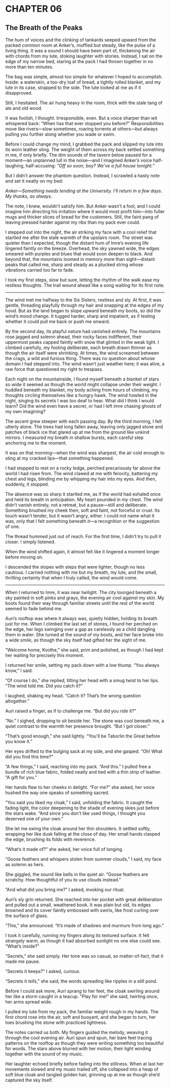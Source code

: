 # CHAPTER 06

## The Breath of the Peaks  

The hum of voices and the clinking of tankards seeped upward from the packed common room at Anker’s, muffled but steady, like the pulse of a living thing. It was a sound I should have been part of, thickening the air with chords from my lute, stoking laughter with stories.  Instead, I sat on the edge of my narrow bed, staring at the pack I had thrown together in no more than ten minutes. 

The bag was simple, almost too simple for whatever I hoped to accomplish. Inside: a waterskin, a too-dry loaf of bread, a tightly rolled blanket, and my lute in its case, strapped to the side. The lute looked at me as if it disapproved.  

Still, I hesitated. The air hung heavy in the room, thick with the stale tang of ale and old wood.  

It was foolish, I thought. Irresponsible, even. But a voice sharper than wit whispered back: “When has that ever stopped you before?” Responsibilities move like rivers—slow sometimes, roaring torrents at others—but always pulling you further along whether you wade or swim.  

Before I could change my mind, I grabbed the pack and slipped my lute into its worn leather sling. The weight of them across my back settled something in me, if only briefly. The dim sounds of the tavern below paused for a moment—an unplanned lull in the noise—and I imagined Anker’s voice half-laughing, half-accusing: *“Off so soon, boy? We’ve a full house tonight.”*  

But I didn’t answer the phantom question. Instead, I scrawled a hasty note and set it neatly on my bed:  

*Anker—Something needs tending at the University. I’ll return in a few days. My thanks, as always.*  

The note, I knew, wouldn’t satisfy him. But Anker wasn’t a fool, and I could imagine him directing his irritation where it would most profit him—into fuller mugs and thicker slices of bread for the customers. Still, the faint pang of leaving pressed harder against my ribs than my pack ever could.  

I stepped out into the night, the air striking my face with a cool relief that startled me after the stale warmth of the upstairs room. The street was quieter than I expected, though the distant hum of Imre’s evening life lingered faintly on the breeze. Overhead, the sky yawned wide, the edges smeared with purples and blues that would soon deepen to black. And beyond that, the mountains loomed in memory more than sight—distant peaks that called me, sharp and steady as a plucked string whose vibrations carried too far to fade.  

I took my first steps, slow but sure, letting the rhythm of the walk ease my restless thoughts. The trail wound ahead like a song waiting for its first note.  

***

The wind met me halfway to the Six Sisters, restless and sly. At first, it was gentle, threading playfully through my hair and snapping at the edges of my hood. But as the land began to slope upward beneath my boots, so did the wind’s mood change. It tugged harder, sharp and impatient, as if testing whether it could pull me back or push me onward.

By the second day, its playful nature had vanished entirely. The mountains rose jagged and solemn ahead, their rocky faces indifferent, their uppermost peaks capped faintly with snow that glinted in the weak light. I climbed carefully, my footing deliberate, each breath drawn thinner as though the air itself were shrinking. At times, the wind screamed between the crags, a wild and furious thing. There was no question about whose domain I had stepped into. The wind wasn’t just weather here; it was alive, a raw force that questioned my right to trespass.

Each night on the mountainside, I found myself beneath a blanket of stars so wide it seemed as though the world might collapse under their weight. I huddled beneath my blanket, my body aching from hours of climbing, my thoughts circling themselves like a hungry hawk. The wind howled in the night, singing its secrets I was too deaf to hear. What did I think I would learn? Did the wind even have a secret, or had I left Imre chasing ghosts of my own imagining?

The ascent grew steeper with each passing day. By the third morning, I felt utterly alone. The trees had long fallen away, leaving only jagged stone and patches of black ice that glared up at me from the ground like unkind mirrors. I measured my breath in shallow bursts, each careful step anchoring me to the moment.

It was on that morning—when the wind was sharpest, the air cold enough to sting at my cracked lips—that something happened.

I had stopped to rest on a rocky ledge, perched precariously far above the world I had risen from. The wind clawed at me with ferocity, battering my chest and legs, blinding me by whipping my hair into my eyes. And then, suddenly, it stopped.

The absence was so sharp it startled me, as if the world had exhaled once and held its breath in anticipation. My heart pounded in my chest. The wind didn’t vanish entirely, not a retreat, but a pause—still and deliberate. Something brushed my cheek then, soft and faint, not forceful or cruel. Its touch wasn’t tender, but it wasn’t angry, either. I could not name what it was, only that I felt something beneath it—a recognition or the suggestion of one.

The thread hummed just out of reach. For the first time, I didn’t try to pull it closer. I simply listened.

When the wind shifted again, it almost felt like it lingered a moment longer before moving on.  

I descended the slopes with steps that were lighter, though no less cautious. I carried nothing with me but my breath, my lute, and the small, thrilling certainty that when I truly called, the wind would come.  

***

When I returned to Imre, it was near twilight. The city lounged beneath a sky painted in soft pinks and grays, the evening air cool against my skin. My boots found their way through familiar streets until the rest of the world seemed to fade behind me.  

Auri’s rooftop was where it always was, quietly hidden, holding its breath just for me. When I climbed the last set of stones, I found her perched on the edge, her legs swinging over a gap as carelessly as a child dangling them in water. She turned at the sound of my boots, and her face broke into a wide smile, as though the sky itself had gifted her the sight of me.  

“Welcome home, Kvothe,” she said, prim and polished, as though I had kept her waiting for precisely this moment.  

I returned her smile, setting my pack down with a low thump. “You always know,” I said.  

“Of course I do,” she replied, tilting her head with a smug twist to her lips. “The wind told me. Did you catch it?”  

I laughed, shaking my head. “Catch it? That’s the wrong question altogether.”  

Auri raised a finger, as if to challenge me. “But did you *ride* it?”  

“No.” I sighed, dropping to sit beside her. The stone was cool beneath me, a quiet contrast to the warmth her presence brought. “But I got closer.”  

“That’s good enough,” she said lightly. “You’ll be Taborlin the Great before you know it.”  

Her eyes drifted to the bulging sack at my side, and she gasped. “Oh! What did you find this time?”  

“A few things,” I said, reaching into my pack. “And this.” I pulled free a bundle of rich blue fabric, folded neatly and tied with a thin strip of leather. “A gift for you.”  

Her hands flew to her cheeks in delight. “For me?” she asked, her voice hushed the way one speaks of something sacred.  

“You said you liked my cloak,” I said, unfolding the fabric. It caught the fading light, the color deepening to the shade of evening skies just before the stars wake. “And since you don’t like used things, I thought you deserved one of your own.”  

She let me swing the cloak around her thin shoulders. It settled softly, wrapping her like dusk falling at the close of day. Her small hands clasped the edge, brushing its folds with reverence.  

“What’s it made of?” she asked, her voice full of longing.  

“Goose feathers and whispers stolen from summer clouds,” I said, my face as solemn as hers.  

She giggled, the sound like bells in the quiet air. “Goose feathers are scratchy. How thoughtful of you to use clouds instead.”  

“And what did *you* bring me?” I asked, invoking our ritual.  

Auri’s sly grin returned. She reached into her pocket with great deliberation and pulled out a small, weathered book. It was plain but old, its edges browned and its cover faintly embossed with swirls, like frost curling over the surface of glass.  

“This,” she announced. “It’s made of shadows and murmurs from long ago.”  

I took it carefully, running my fingers along its textured surface. It felt strangely warm, as though it had absorbed sunlight no one else could see. “What’s inside?”  

“Secrets,” she said simply. Her tone was so casual, so matter-of-fact, that it made me pause.  

“Secrets it keeps?” I asked, curious.  

“Secrets it *tells*,” she said, the words spreading like ripples in a still pond.  

Before I could ask more, Auri sprang to her feet, the cloak swirling around her like a storm caught in a teacup. “Play for me!” she said, twirling once, her arms spread wide.  

I pulled my lute from my pack, the familiar weight rough in my hands. The first chord rose into the air, soft and buoyant, and she began to turn, her toes brushing the stone with practiced lightness.  

The notes carried us both. My fingers guided the melody, weaving it through the cool evening air. Auri spun and spun, her bare feet tracing patterns on the rooftop as though they were writing something too beautiful for words. The stars above blurred with her motion, their light winding together with the sound of my music.  

Her laughter echoed briefly before fading into the stillness. When at last her movements slowed and my music trailed off, she collapsed into a heap of soft blue cloak and tangled golden hair, grinning up at me as though she’d captured the sky itself.  
